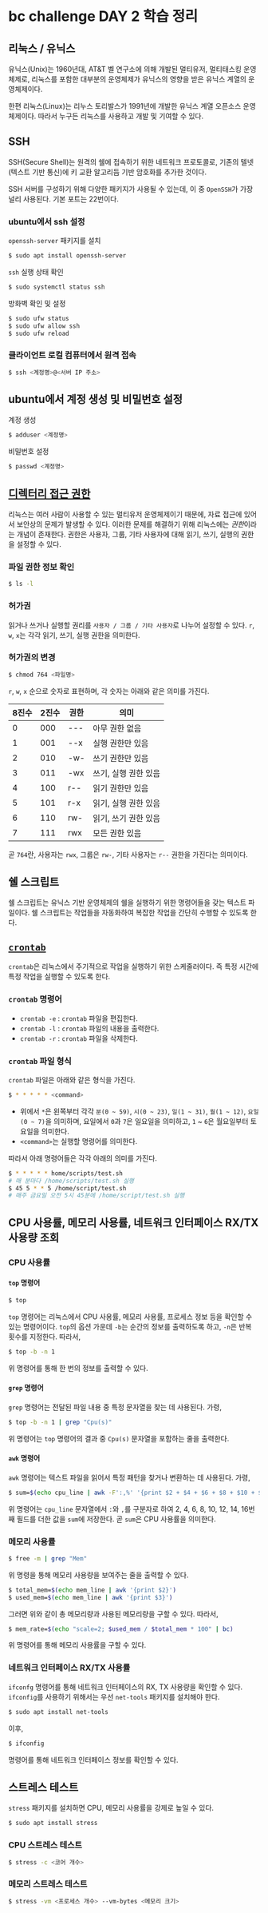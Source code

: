 # bc challenge DAY 2 학습 정리

## 리눅스 / 유닉스

유닉스(Unix)는 1960년대, AT&T 벨 연구소에 의해 개발된 멀티유저, 멀티태스킹 운영체제로, 리눅스를 포함한 대부분의 운영체제가 유닉스의 영향을 받은 유닉스 계열의 운영체제이다.

한편 리눅스(Linux)는 리누스 토리발스가 1991년에 개발한 유닉스 계열 오픈소스 운영체제이다. 따라서 누구든 리눅스를 사용하고 개발 및 기여할 수 있다.

## SSH

SSH(Secure Shell)는 원격의 쉘에 접속하기 위한 네트워크 프로토콜로, 기존의 텔넷(텍스트 기반 통신)에 키 교환 알고리듬 기반 암호화를 추가한 것이다.

SSH 서버를 구성하기 위해 다양한 패키지가 사용될 수 있는데, 이 중 `OpenSSH`가 가장 널리 사용된다. 기본 포트는 22번이다.

### ubuntu에서 ssh 설정

`openssh-server` 패키지를 설치

```bash
$ sudo apt install openssh-server
```

`ssh` 실행 상태 확인

```bash
$ sudo systemctl status ssh
```

방화벽 확인 및 설정

```bash
$ sudo ufw status
$ sudo ufw allow ssh
$ sudo ufw reload
```

### 클라이언트 로컬 컴퓨터에서 원격 접속

```bash
$ ssh <계정명>@<서버 IP 주소>
```

## ubuntu에서 계정 생성 및 비밀번호 설정

계정 생성

```bash
$ adduser <계정명>
```

비밀번호 설정

```bash
$ passwd <계정명>
```

## [디렉터리 접근 권한](https://inpa.tistory.com/entry/LINUX-%F0%9F%93%9A-%ED%8C%8C%EC%9D%BC-%EA%B6%8C%ED%95%9C-%EC%86%8C%EC%9C%A0%EA%B6%8C%ED%97%88%EA%B0%80%EA%B6%8C-%F0%9F%92%AF-%EC%A0%95%EB%A6%AC)

리눅스는 여러 사람이 사용할 수 있는 멀티유저 운영체제이기 때문에, 자료 접근에 있어서 보안상의 문제가 발생할 수 있다. 이러한 문제를 해결하기 위해 리눅스에는 *권한*이라는 개념이 존재한다. 권한은 사용자, 그룹, 기타 사용자에 대해 읽기, 쓰기, 실행의 권한을 설정할 수 있다.

### 파일 권한 정보 확인

```bash
$ ls -l
```

### 허가권

읽거나 쓰거나 실행할 권리를 `사용자 / 그룹 / 기타 사용자`로 나누어 설정할 수 있다. `r`, `w`, `x`는 각각 읽기, 쓰기, 실행 권한을 의미한다.

### 허가권의 변경

```bash
$ chmod 764 <파일명>
```

`r`, `w`, `x` 순으로 숫자로 표현하며, 각 숫자는 아래와 같은 의미를 가진다.

| 8진수 | 2진수 | 권한 | 의미                 |
| ----- | ----- | ---- | -------------------- |
| 0     | 000   | ---  | 아무 권한 없음       |
| 1     | 001   | --x  | 실행 권한만 있음     |
| 2     | 010   | -w-  | 쓰기 권한만 있음     |
| 3     | 011   | -wx  | 쓰기, 실행 권한 있음 |
| 4     | 100   | r--  | 읽기 권한만 있음     |
| 5     | 101   | r-x  | 읽기, 실행 권한 있음 |
| 6     | 110   | rw-  | 읽기, 쓰기 권한 있음 |
| 7     | 111   | rwx  | 모든 권한 있음       |

곧 `764`란, 사용자는 `rwx`, 그룹은 `rw-`, 기타 사용자는 `r--` 권한을 가진다는 의미이다.

## 쉘 스크립트

쉘 스크립트는 유닉스 기반 운영체제의 쉘을 실행하기 위한 명령어들을 갖는 텍스트 파일이다. 쉘 스크립트는 작업들을 자동화하여 복잡한 작업을 간단히 수행할 수 있도록 한다.

## [`crontab`](https://jdm.kr/blog/2)

`crontab`은 리눅스에서 주기적으로 작업을 실행하기 위한 스케줄러이다. 즉 특정 시간에 특정 작업을 실행할 수 있도록 한다.

### `crontab` 명령어

- `crontab -e` : `crontab` 파일을 편집한다.
- `crontab -l` : `crontab` 파일의 내용을 출력한다.
- `crontab -r` : `crontab` 파일을 삭제한다.

### `crontab` 파일 형식

`crontab` 파일은 아래와 같은 형식을 가진다.

```bash
$ * * * * * <command>
```

- 위에서 `*`은 왼쪽부터 각각 `분(0 ~ 59)`, `시(0 ~ 23)`, `일(1 ~ 31)`, `월(1 ~ 12)`, `요일(0 ~ 7)`을 의미하며, 요일에서 `0`과 `7`은 일요일을 의미하고, `1` ~ `6`은 월요일부터 토요일을 의미한다.
- `<command>`는 실행할 명령어를 의미한다.

따라서 아래 명령어들은 각각 아래의 의미를 가진다.

```bash
$ * * * * * home/scripts/test.sh
# 매 분마다 /home/scripts/test.sh 실행
$ 45 5 * * 5 /home/script/test.sh
# 매주 금요일 오전 5시 45분에 /home/script/test.sh 실행
```

## CPU 사용률, 메모리 사용률, 네트워크 인터페이스 RX/TX 사용량 조회

### CPU 사용률

#### `top` 명령어

```bash
$ top
```

`top` 명령어는 리눅스에서 CPU 사용률, 메모리 사용률, 프로세스 정보 등을 확인할 수 있는 명령어이다. `top`의 옵션 가운데 `-b`는 순간의 정보를 출력하도록 하고, `-n`은 반복 횟수를 지정한다. 따라서,

```bash
$ top -b -n 1
```

위 명령어를 통해 한 번의 정보를 출력할 수 있다.

#### `grep` 명령어

`grep` 명령어는 전달된 파일 내용 중 특정 문자열을 찾는 데 사용된다. 가령,

```bash
$ top -b -n 1 | grep "Cpu(s)"
```

위 명령어는 `top` 명령어의 결과 중 `Cpu(s)` 문자열을 포함하는 줄을 출력한다.

#### `awk` 명령어

`awk` 명령어는 텍스트 파일을 읽어서 특정 패턴을 찾거나 변환하는 데 사용된다. 가령,

```bash
$ sum=$(echo cpu_line | awk -F':,%' '{print $2 + $4 + $6 + $8 + $10 + $12 + $14 + $16}')
```

위 명령어는 `cpu_line` 문자열에서 `:`와 `,`를 구분자로 하여 2, 4, 6, 8, 10, 12, 14, 16번째 필드를 더한 값을 `sum`에 저장한다. 곧 `sum`은 CPU 사용률을 의미한다.

### 메모리 사용률

```bash
$ free -m | grep "Mem"
```

위 명령을 통해 메모리 사용량을 보여주는 줄을 출력할 수 있다.

```bash
$ total_mem=$(echo mem_line | awk '{print $2}')
$ used_mem=$(echo mem_line | awk '{print $3}')
```

그러면 위와 같이 총 메모리량과 사용된 메모리량을 구할 수 있다. 따라서,

```bash
$ mem_rate=$(echo "scale=2; $used_mem / $total_mem * 100" | bc)
```

위 명령어를 통해 메모리 사용률을 구할 수 있다.

### 네트워크 인터페이스 RX/TX 사용률

`ifconfg` 명령어를 통해 네트워크 인터페이스의 RX, TX 사용량을 확인할 수 있다. `ifconfig`를 사용하기 위해서는 우선 `net-tools` 패키지를 설치해야 한다.

```bash
$ sudo apt install net-tools
```

이후,

```bash
$ ifconfig
```

명령어를 통해 네트워크 인터페이스 정보를 확인할 수 있다.

## 스트레스 테스트

`stress` 패키지를 설치하면 CPU, 메모리 사용률을 강제로 높일 수 있다.

```bash
$ sudo apt install stress
```

### CPU 스트레스 테스트

```bash
$ stress -c <코어 개수>
```

### 메모리 스트레스 테스트

```bash
$ stress -vm <프로세스 개수> --vm-bytes <메모리 크기>
```
